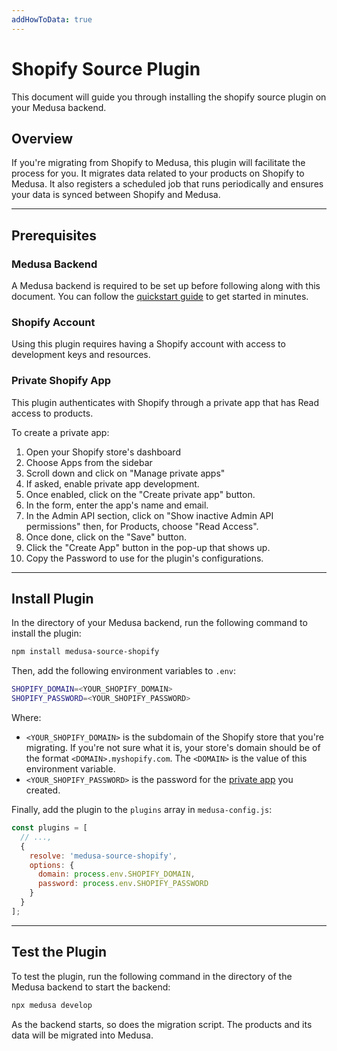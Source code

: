 ```yaml
---
addHowToData: true
---
```


# Shopify Source Plugin

This document will guide you through installing the shopify source plugin on your Medusa backend.

## Overview

If you're migrating from Shopify to Medusa, this plugin will facilitate the process for you. It migrates data related to your products on Shopify to Medusa. It also registers a scheduled job that runs periodically and ensures your data is synced between Shopify and Medusa.

---

## Prerequisites

### Medusa Backend

A Medusa backend is required to be set up before following along with this document. You can follow the [quickstart guide](../../create-medusa-app.mdx) to get started in minutes.

### Shopify Account

Using this plugin requires having a Shopify account with access to development keys and resources.

### Private Shopify App

This plugin authenticates with Shopify through a private app that has Read access to products.

To create a private app:

1. Open your Shopify store's dashboard
2. Choose Apps from the sidebar
3. Scroll down and click on "Manage private apps"
4. If asked, enable private app development.
5. Once enabled, click on the "Create private app" button.
6. In the form, enter the app's name and email. 
7. In the Admin API section, click on "Show inactive Admin API permissions" then, for Products, choose "Read Access".
8. Once done, click on the "Save" button.
9. Click the "Create App" button in the pop-up that shows up.
10. Copy the Password to use for the plugin's configurations.

---

## Install Plugin

In the directory of your Medusa backend, run the following command to install the plugin:

```bash npm2yarn
npm install medusa-source-shopify
```

Then, add the following environment variables to `.env`:

```bash
SHOPIFY_DOMAIN=<YOUR_SHOPIFY_DOMAIN>
SHOPIFY_PASSWORD=<YOUR_SHOPIFY_PASSWORD>
```

Where:

- `<YOUR_SHOPIFY_DOMAIN>` is the subdomain of the Shopify store that you're migrating. If you're not sure what it is, your store's domain should be of the format `<DOMAIN>.myshopify.com`. The `<DOMAIN>` is the value of this environment variable.
- `<YOUR_SHOPIFY_PASSWORD>` is the password for the [private app](#private-shopify-app) you created.

Finally, add the plugin to the `plugins` array in `medusa-config.js`:

```js title=medusa-config.js
const plugins = [
  // ...,
  {
    resolve: 'medusa-source-shopify',
    options: {
      domain: process.env.SHOPIFY_DOMAIN,
      password: process.env.SHOPIFY_PASSWORD
    }
  }
];
```

---

## Test the Plugin

To test the plugin, run the following command in the directory of the Medusa backend to start the backend:

```bash
npx medusa develop
```

As the backend starts, so does the migration script. The products and its data will be migrated into Medusa.
